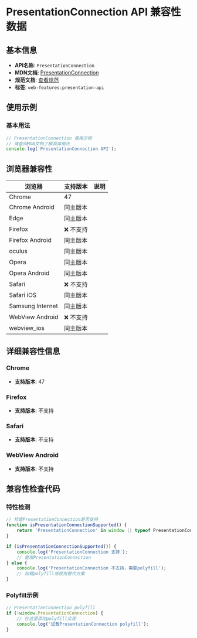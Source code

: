 # PresentationConnection API 兼容性数据

## 基本信息

- **API名称**: `PresentationConnection`
- **MDN文档**: [PresentationConnection](https://developer.mozilla.org/docs/Web/API/PresentationConnection)
- **规范文档**: [查看规范](https://w3c.github.io/presentation-api/#interface-presentationconnection)
- **标签**: `web-features:presentation-api`

## 使用示例

### 基本用法

```javascript
// PresentationConnection 使用示例
// 请查阅MDN文档了解具体用法
console.log('PresentationConnection API');
```

## 浏览器兼容性

| 浏览器 | 支持版本 | 说明 |
|--------|----------|------|
| Chrome | 47 |  |
| Chrome Android | 同主版本 |  |
| Edge | 同主版本 |  |
| Firefox | ❌ 不支持 |  |
| Firefox Android | 同主版本 |  |
| oculus | 同主版本 |  |
| Opera | 同主版本 |  |
| Opera Android | 同主版本 |  |
| Safari | ❌ 不支持 |  |
| Safari iOS | 同主版本 |  |
| Samsung Internet | 同主版本 |  |
| WebView Android | ❌ 不支持 |  |
| webview_ios | 同主版本 |  |

## 详细兼容性信息

### Chrome

- **支持版本**: 47

### Firefox

- **支持版本**: 不支持

### Safari

- **支持版本**: 不支持

### WebView Android

- **支持版本**: 不支持

## 兼容性检查代码

### 特性检测

```javascript
// 检查PresentationConnection是否支持
function isPresentationConnectionSupported() {
    return 'PresentationConnection' in window || typeof PresentationConnection !== 'undefined';
}

if (isPresentationConnectionSupported()) {
    console.log('PresentationConnection 支持');
    // 使用PresentationConnection
} else {
    console.log('PresentationConnection 不支持，需要polyfill');
    // 加载polyfill或使用替代方案
}
```

### Polyfill示例

```javascript
// PresentationConnection polyfill
if (!window.PresentationConnection) {
    // 在这里添加polyfill实现
    console.log('加载PresentationConnection polyfill');
}
```

